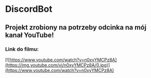 # DiscordBot

## Projekt zrobiony na potrzeby odcinka na mój kanał YouTube!
### Link do filmu:
[![https://www.youtube.com/watch?v=n0xyYMCPz8A](https://img.youtube.com/vi/n0xyYMCPz8A/0.jpg)](https://www.youtube.com/watch?v=n0xyYMCPz8A)
